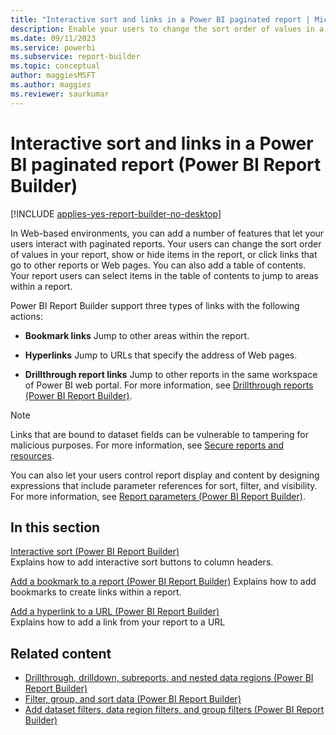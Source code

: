 ```yaml
---
title: "Interactive sort and links in a Power BI paginated report | Microsoft Docs"
description: Enable your users to change the sort order of values in a Power BI paginated report, show or hide items, or select links to other reports or Web pages in Power BI Report Builder.
ms.date: 09/11/2023
ms.service: powerbi
ms.subservice: report-builder
ms.topic: conceptual
author: maggiesMSFT
ms.author: maggies
ms.reviewer: saurkumar
---
```

# Interactive sort and links in a Power BI paginated report (Power BI Report Builder)

[!INCLUDE [applies-yes-report-builder-no-desktop](../../includes/applies-yes-report-builder-no-desktop.md)]

  In Web-based environments, you can add a number of features that let your users interact with paginated reports. Your users can change the sort order of values in your report, show or hide items in the report, or click links that go to other reports or Web pages. You can also add a table of contents. Your report users can select items in the table of contents to jump to areas within a report.  
  
 Power BI Report Builder support three types of links with the following actions:  
  
-   **Bookmark links** Jump to other areas within the report.  
  
-   **Hyperlinks** Jump to URLs that specify the address of Web pages.  
  
-   **Drillthrough report links** Jump to other reports in the same workspace of Power BI web portal. For more information, see [Drillthrough reports (Power BI Report Builder)](../../paginated-reports/report-design/drillthrough-reports-report-builder.md). 
  
> [!NOTE]  
>  Links that are bound to dataset fields can be vulnerable to tampering for malicious purposes. For more information, see [Secure reports and resources](/sql/reporting-services/security/secure-reports-and-resources).
  
 You can also let your users control report display and content by designing expressions that include parameter references for sort, filter, and visibility. For more information, see [Report parameters (Power BI Report Builder)](../../paginated-reports/parameters/report-parameters-concepts-report-builder.md).  

## In this section  
 [Interactive sort (Power BI Report Builder)](../../paginated-reports/report-design/interactive-sort-report-builder.md)  
 Explains how to add interactive sort buttons to column headers.  
  
 [Add a bookmark to a report (Power BI Report Builder)](../../paginated-reports/report-design/add-bookmark-report-report-builder.md)
 Explains how to add bookmarks to create links within a report.  
  
 [Add a hyperlink to a URL (Power BI Report Builder)](../../paginated-reports/report-design/add-hyperlink-url-report-builder.md)  
 Explains how to add a link from your report to a URL  
  
## Related content

- [Drillthrough, drilldown, subreports, and nested data regions (Power BI Report Builder)](../../paginated-reports/report-design/drillthrough-drilldown-subreports-nested-data-regions.md)  
- [Filter, group, and sort data (Power BI Report Builder)](../../paginated-reports/report-design/filter-group-sort-data-report-builder.md)
- [Add dataset filters, data region filters, and group filters (Power BI Report Builder)](../../paginated-reports/report-design/add-dataset-filters-data-region-filters-and-group-filters.md)
  
  
